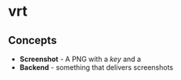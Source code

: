 # vrt

## Concepts

* **Screenshot** - A PNG with a _key_ and a 
* **Backend** - something that delivers screenshots 